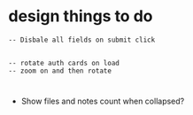 # design things to do
    -- Disbale all fields on submit click
    

    -- rotate auth cards on load
    -- zoom on and then rotate
#

- Show files and notes count when collapsed?